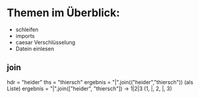 # Themen im Überblick:
 - schleifen
 - imports
 - caesar Verschlüsselung
 - Datein einlesen
## join
hdr = "heider"
ths = "thiersch"
ergebnis = "|".join(("heider","thiersch"))
(als Liste)
ergebnis = "|".join(["heider", "thiersch"])
-> 1|2|3 (1, |, 2, |, 3)
